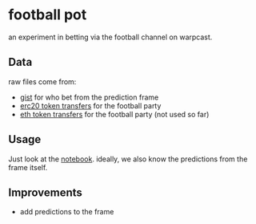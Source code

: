 # football pot

an experiment in betting via the football channel on warpcast. 

## Data

raw files come from:

- [gist](https://gist.github.com/joshuamiller/f64969760aad0e1365e76867f1295ac4) for who bet from the prediction frame
- [erc20 token transfers](https://basescan.org/exportData?type=addresstokentxns&a=0x917cD75e2009E6193eEc3b23Cc89cF0cd59a28Ed) for the football party
- [eth token transfers](https://basescan.org/address/0x917cD75e2009E6193eEc3b23Cc89cF0cd59a28Ed) for the football party (not used so far)

## Usage

Just look at the [notebook](main.ipynb). ideally, we also know the predictions from the frame itself.

## Improvements

- add predictions to the frame